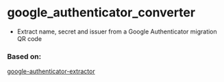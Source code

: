 # google_authenticator_converter

-   Extract name, secret and issuer from a Google Authenticator migration QR code

### Based on:

[google-authenticator-extractor
](https://github.com/zhangyuan/google-authenticator-extractor)

